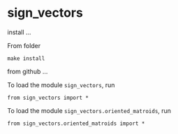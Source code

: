 # sign_vectors

install ...

From folder
```
make install
```

from github
...

To load the module `sign_vectors`, run
```
from sign_vectors import *
```

To load the module `sign_vectors.oriented_matroids`, run
```
from sign_vectors.oriented_matroids import *
```

